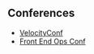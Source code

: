 ## Conferences

* [VelocityConf](http://velocityconf.com/)
* [Front End Ops Conf](http://www.feopsconf.com/)
